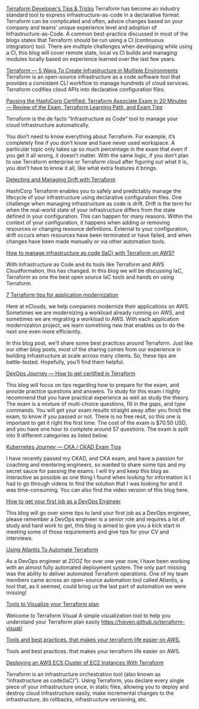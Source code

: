 [Terraform Developer’s Tips & Tricks](https://medium.com/@mike.ensor/terraform-developers-tips-tricks-d5c4be14a553)
Terraform has become an industry standard tool to express infrastructure-as-code in a declarative format. Terraform can be complicated and often, advice changes based on your company and teams’ unique experience level and adoption of Infrastructure-as-Code. A common best-practice discussed in most of the blogs states that Terraform should be run using a CI (continuous integration) tool. There are multiple challenges when developing while using a CI, this blog will cover remote state, local vs CI builds and managing modules locally based on experience learned over the last few years.

[Terraform — 5 Ways To Create Infrastructure in Multiple Environments](https://medium.com/bb-tutorials-and-thoughts/terraform-5-ways-to-create-infrastructure-in-multiple-environments-8a6e3f42a694)
Terraform is an open-source infrastructure as a code software tool that provides a consistent CLI workflow to manage hundreds of cloud services. Terraform codifies cloud APIs into declarative configuration files.

[Passing the HashiCorp Certified: Terraform Associate Exam in 20 Minutes — Review of the Exam, Terraform Learning Path, and Exam Tips](https://medium.com/4th-coffee/passing-the-hashicorp-certified-terraform-associate-exam-in-20-minutes-learning-path-and-tips-bd851f210017)

Terraform is the de facto “Infrastructure as Code” tool to manage your cloud infrastructure automatically.

You don’t need to know everything about Terraform. For example, it’s completely fine if you don’t know and have never used workspace. A particular topic only takes up so much percentage in the exam that even if you get it all wrong, it doesn’t matter. With the same logic, if you don’t plan to use Terraform enterprise or Terraform cloud after figuring out what it is, you don't have to know it all, like what extra features it brings.

[Detecting and Managing Drift with Terraform](https://www.hashicorp.com/blog/detecting-and-managing-drift-with-terraform)

HashiCorp Terraform enables you to safely and predictably manage the lifecycle of your infrastructure using declarative configuration files. One challenge when managing infrastructure as code is drift. Drift is the term for when the real-world state of your infrastructure differs from the state defined in your configuration. This can happen for many reasons. Within the context of your configuration, it happens when adding or removing resources or changing resource definitions. External to your configuration, drift occurs when resources have been terminated or have failed, and when changes have been made manually or via other automation tools.

[How to manage infrastructure as code (IaC) with Terraform on AWS?](https://medium.com/workfall/how-to-manage-infrastructure-as-code-iac-with-terraform-on-aws-1fa6cd6bccfe)

With Infrastructure as Code and its tools like Terraform and AWS Cloudformation, this has changed. In this blog we will be discussing IaC, Terraform as one the best open source IaC tools and hands on using Terraform.

[7 Terraform tips for application modernization](https://medium.com/nclouds/7-terraform-tips-for-application-modernization-d5f3bd3029fb)

Here at nClouds, we help companies modernize their applications on AWS. Sometimes we are modernizing a workload already running on AWS, and sometimes we are migrating a workload to AWS. With each application modernization project, we learn something new that enables us to do the next one even more efficiently.

In this blog post, we’ll share some best practices around Terraform. Just like our other blog posts, most of the sharing comes from our experience in building infrastructure at scale across many clients. So, these tips are battle-tested. Hopefully, you’ll find them helpful.

[DevOps Journey — How to get certified in Terraform](https://bradmccoydev.medium.com/devops-journey-how-to-get-certified-in-terraform-c0bce1caa3d)

This blog will focus on tips regarding how to prepare for the exam, and provide practice questions and answers. To study for this exam I highly recommend that you have practical experience as well as study the theory. The exam is a mixture of multi-choice questions, fill in the gaps, and type commands. You will get your exam results straight away after you finish the exam, to know if you passed or not. There is no free resit, so this one is important to get it right the first time. The cost of the exam is $70.50 USD, and you have one hour to complete around 57 questions. The exam is split into 9 different categories as listed below.

[Kubernetes Journey — CKA / CKAD Exam Tips](https://itnext.io/kubernetes-journey-cka-ckad-exam-tips-ff73e4672833)

I have recently passed my CKAD, and CKA exam, and have a passion for coaching and mentoring engineers, so wanted to share some tips and my secret sauce for passing the exams. I will try and keep this blog as interactive as possible as one thing I found when looking for information is I had to go through videos to find the solution that I was looking for and it was time-consuming. You can also find the video version of this blog here.

[How to get your first job as a DevOps Engineer](https://bradmccoydev.medium.com/how-to-get-your-first-job-as-a-devops-engineer-a0bffbbdc6b8)

This blog will go over some tips to land your first job as a DevOps engineer, please remember a DevOps engineer is a senior role and requires a lot of study and hard work to get, this blog is aimed to give you a kick start in meeting some of those requirements and give tips for your CV and interviews.

[Using Atlantis To Automate Terraform](https://medium.com/payu-engineering/using-atlantis-to-automate-terraform-195c16d3312c)

As a DevOps engineer at ZOOZ for over one year now, I have been working with an almost fully automated deployment system. The only part missing was the ability to deliver automated Terraform operations. One of my team members came across an open-source automation tool called Atlantis, a tool that, as it seemed, could bring us the last part of automation we were missing!

[Tools to Visualize your Terraform plan](https://medium.com/vmacwrites/tools-to-visualize-your-terraform-plan-d421c6255f9f)

Welcome to Terraform Visual
A simple visualization tool to help you understand your Terraform plan easily
https://hieven.github.io/terraform-visual/


[Tools and best practices. that makes your terraform life easier on AWS.](https://billhegazy.medium.com/terraform-in-aws-9793e3c01173)

Tools and best practices. that makes your terraform life easier on AWS.

[Deploying an AWS ECS Cluster of EC2 Instances With Terraform](https://medium.com/swlh/creating-an-aws-ecs-cluster-of-ec2-instances-with-terraform-85a10b5cfbe3)

Terraform is an infrastructure orchestration tool (also known as “infrastructure as code(IaC)”). Using Terraform, you declare every single piece of your infrastructure once, in static files, allowing you to deploy and destroy cloud infrastructure easily, make incremental changes to the infrastructure, do rollbacks, infrastructure versioning, etc.
